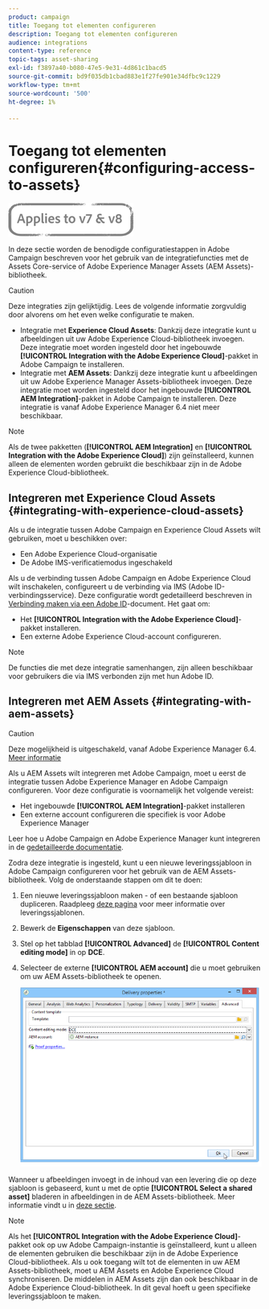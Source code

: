 ```yaml
---
product: campaign
title: Toegang tot elementen configureren
description: Toegang tot elementen configureren
audience: integrations
content-type: reference
topic-tags: asset-sharing
exl-id: f3897a40-b080-47e5-9e31-4d861c1bacd5
source-git-commit: bd9f035db1cbad883e1f27fe901e34dfbc9c1229
workflow-type: tm+mt
source-wordcount: '500'
ht-degree: 1%

---
```


# Toegang tot elementen configureren{#configuring-access-to-assets}

![](../../assets/common.svg)

In deze sectie worden de benodigde configuratiestappen in Adobe Campaign beschreven voor het gebruik van de integratiefuncties met de Assets Core-service of Adobe Experience Manager Assets (AEM Assets)-bibliotheek.

>[!CAUTION]
>
>Deze integraties zijn gelijktijdig. Lees de volgende informatie zorgvuldig door alvorens om het even welke configuratie te maken.

* Integratie met **Experience Cloud Assets**: Dankzij deze integratie kunt u afbeeldingen uit uw Adobe Experience Cloud-bibliotheek invoegen. Deze integratie moet worden ingesteld door het ingebouwde **[!UICONTROL Integration with the Adobe Experience Cloud]**-pakket in Adobe Campaign te installeren.
* Integratie met **AEM Assets**: Dankzij deze integratie kunt u afbeeldingen uit uw Adobe Experience Manager Assets-bibliotheek invoegen. Deze integratie moet worden ingesteld door het ingebouwde **[!UICONTROL AEM Integration]**-pakket in Adobe Campaign te installeren. Deze integratie is vanaf Adobe Experience Manager 6.4 niet meer beschikbaar.

>[!NOTE]
>
>Als de twee pakketten (**[!UICONTROL AEM Integration]** en **[!UICONTROL Integration with the Adobe Experience Cloud]**) zijn geïnstalleerd, kunnen alleen de elementen worden gebruikt die beschikbaar zijn in de Adobe Experience Cloud-bibliotheek.

## Integreren met Experience Cloud Assets {#integrating-with-experience-cloud-assets}

Als u de integratie tussen Adobe Campaign en Experience Cloud Assets wilt gebruiken, moet u beschikken over:

* Een Adobe Experience Cloud-organisatie
* De Adobe IMS-verificatiemodus ingeschakeld

Als u de verbinding tussen Adobe Campaign en Adobe Experience Cloud wilt inschakelen, configureert u de verbinding via IMS (Adobe ID-verbindingsservice). Deze configuratie wordt gedetailleerd beschreven in [Verbinding maken via een Adobe ID](../../integrations/using/about-adobe-id.md)-document. Het gaat om:

* Het **[!UICONTROL Integration with the Adobe Experience Cloud]**-pakket installeren.
* Een externe Adobe Experience Cloud-account configureren.

>[!NOTE]
>
>De functies die met deze integratie samenhangen, zijn alleen beschikbaar voor gebruikers die via IMS verbonden zijn met hun Adobe ID.

## Integreren met AEM Assets {#integrating-with-aem-assets}


>[!CAUTION]
>
>Deze mogelijkheid is uitgeschakeld, vanaf Adobe Experience Manager 6.4. [Meer informatie](https://experienceleague.adobe.com/docs/experience-manager-64/release-notes/deprecated-removed-features.html?lang=en#removed-features)

Als u AEM Assets wilt integreren met Adobe Campaign, moet u eerst de integratie tussen Adobe Experience Manager en Adobe Campaign configureren. Voor deze configuratie is voornamelijk het volgende vereist:

* Het ingebouwde **[!UICONTROL AEM Integration]**-pakket installeren
* Een externe account configureren die specifiek is voor Adobe Experience Manager

Leer hoe u Adobe Campaign en Adobe Experience Manager kunt integreren in de [gedetailleerde documentatie](../../integrations/using/about-adobe-experience-manager.md).

Zodra deze integratie is ingesteld, kunt u een nieuwe leveringssjabloon in Adobe Campaign configureren voor het gebruik van de AEM Assets-bibliotheek. Volg de onderstaande stappen om dit te doen:

1. Een nieuwe leveringssjabloon maken - of een bestaande sjabloon dupliceren. Raadpleeg [deze pagina](../../delivery/using/about-templates.md) voor meer informatie over leveringssjablonen.
1. Bewerk de **Eigenschappen** van deze sjabloon.
1. Stel op het tabblad **[!UICONTROL Advanced]** de **[!UICONTROL Content editing mode]** in op **DCE**.
1. Selecteer de externe **[!UICONTROL AEM account]** die u moet gebruiken om uw AEM Assets-bibliotheek te openen.

   ![](assets/dam_aem_assets1.png)

Wanneer u afbeeldingen invoegt in de inhoud van een levering die op deze sjabloon is gebaseerd, kunt u met de optie **[!UICONTROL Select a shared asset]** bladeren in afbeeldingen in de AEM Assets-bibliotheek. Meer informatie vindt u in [deze sectie](../../integrations/using/inserting-a-shared-asset.md).

>[!NOTE]
>
>Als het **[!UICONTROL Integration with the Adobe Experience Cloud]**-pakket ook op uw Adobe Campaign-instantie is geïnstalleerd, kunt u alleen de elementen gebruiken die beschikbaar zijn in de Adobe Experience Cloud-bibliotheek. Als u ook toegang wilt tot de elementen in uw AEM Assets-bibliotheek, moet u AEM Assets en Adobe Experience Cloud synchroniseren. De middelen in AEM Assets zijn dan ook beschikbaar in de Adobe Experience Cloud-bibliotheek. In dit geval hoeft u geen specifieke leveringssjabloon te maken.
